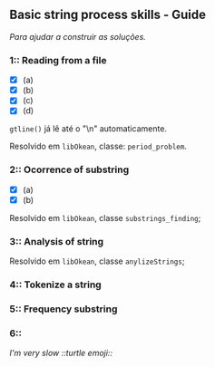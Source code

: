 ## Basic string process skills - Guide 
_Para ajudar a construir as soluções._

### 1:: Reading from a file
- [x] (a)
- [x] (b)
- [x] (c)
- [x] (d)

`gtline()` já lê até o "\n" automaticamente. 

Resolvido em `libOkean`, classe: `period_problem`.

### 2:: Ocorrence of substring
- [x] (a)
- [x] (b) 

Resolvido em `libOkean`, classe `substrings_finding`;

### 3:: Analysis of string
Resolvido em `libOkean`, classe `anylizeStrings`;

### 4:: Tokenize a string

### 5:: Frequency substring

### 6:: 

_I'm very slow ::turtle emoji::_